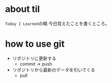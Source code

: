 # about til

`Today I Learned`の略
今日覚えたことを書くところ。

# how to use git

- リポジトリに更新する
  - commit -> push
- リポジトリから最新のデータを引いてくる
  - pull